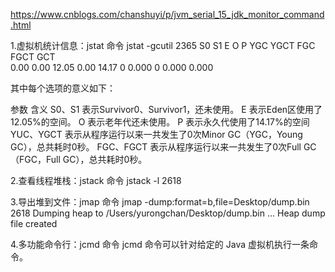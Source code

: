 
https://www.cnblogs.com/chanshuyi/p/jvm_serial_15_jdk_monitor_command.html

1.虚拟机统计信息：jstat 命令
jstat -gcutil 2365 
  S0     S1     E      O      P     YGC     YGCT    FGC    FGCT     GCT   
  0.00   0.00  12.05   0.00  14.17      0    0.000     0    0.000    0.000
  
  其中每个选项的意义如下：
  
  参数	含义
  S0、S1	表示Survivor0、Survivor1，还未使用。
  E	表示Eden区使用了12.05%的空间。
  O	表示老年代还未使用。
  P	表示永久代使用了14.17%的空间
  YUC、YGCT	表示从程序运行以来一共发生了0次Minor GC（YGC，Young GC），总共耗时0秒。
  FGC、FGCT	表示从程序运行以来一共发生了0次Full GC（FGC，Full GC），总共耗时0秒。
  
  
2.查看线程堆栈：jstack 命令
jstack -l 2618

3.导出堆到文件：jmap 命令
jmap -dump:format=b,file=Desktop/dump.bin 2618
Dumping heap to /Users/yurongchan/Desktop/dump.bin ...
Heap dump file created


4.多功能命令行：jcmd 命令
jcmd 命令可以针对给定的 Java 虚拟机执行一条命令。